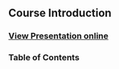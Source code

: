 ## Course Introduction
### [View Presentation online](https://rawgit.com/TelerikAcademy/Mobile-Applications-with-NativeScript/master/topics/03.%20UI-Components/slides/index.html)
### Table of Contents
